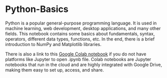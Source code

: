 # Python-Basics
Python is a popular general-purpose programming language. It is used in machine learning, web development, desktop applications, and many other fields. This notebook contains some basics about fundamentals, syntax, operators, different data types, functions, etc. In the end, there is a brief introduction to NumPy and Matplotlib libraries.


There is also a link to this [Google Colab notebook](https://colab.research.google.com/drive/1ndqBWc34IYcAMNuWDFysy_stNhj_77p-?usp=sharing) if you do not have platforms like Jupyter to open .ipynb file. Colab notebooks are Jupyter notebooks that run in the cloud and are highly integrated with Google Drive, making them easy to set up, access, and share.
